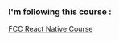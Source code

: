 
### I'm following this course :
[FCC React Native Course](https://www.youtube.com/watch?v=obH0Po_RdWk)

